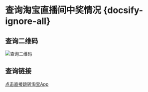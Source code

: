 # 查询淘宝直播间中奖情况 {docsify-ignore-all}

## 查询二维码  
![查询二维码](https://blog.tengzhou.ren/jinliaotian/tbchajiang.png)

## 查询链接  
[点击直接跳转淘宝App](taobaosso2018://market.m.taobao.com/app/tb-zhibo-app/prize-record-page/home.html?disableNav=YES)
